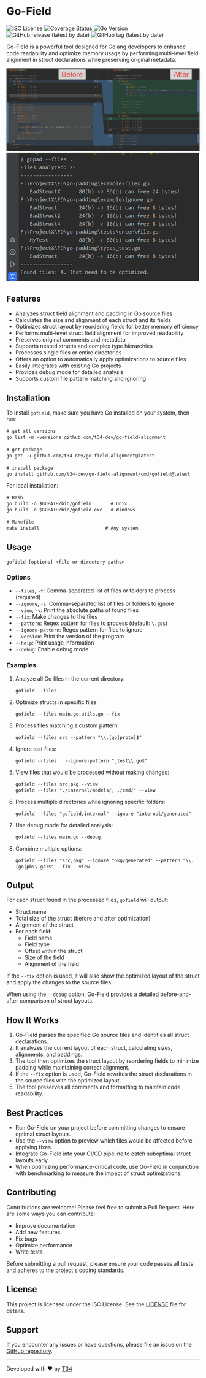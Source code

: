 # Go-Field

[![ISC License](http://img.shields.io/badge/license-ISC-blue.svg)](http://copyfree.org)
[![Coverage Status](https://coveralls.io/repos/github/t34-dev/go-field-alignment/badge.svg?branch=main&ver=1725015358)](https://coveralls.io/github/t34-dev/go-field-alignment?branch=main&ver=1725015358)
![Go Version](https://img.shields.io/badge/Go-1.22-blue?logo=go&ver=1725015358)
![GitHub release (latest by date)](https://img.shields.io/github/v/release/t34-dev/go-field-alignment?ver=1725015358)
![GitHub tag (latest by date)](https://img.shields.io/github/v/tag/t34-dev/go-field-alignment?sort=semver&style=flat&logo=git&logoColor=white&label=Latest%20Version&color=blue&ver=1725015358)

Go-Field is a powerful tool designed for Golang developers to enhance code readability and optimize memory usage by performing multi-level field alignment in struct declarations while preserving original metadata.

![Go-Field Example](./example.png)
![Go-Field Example2](./example2.png)

## Features

- Analyzes struct field alignment and padding in Go source files
- Calculates the size and alignment of each struct and its fields
- Optimizes struct layout by reordering fields for better memory efficiency
- Performs multi-level struct field alignment for improved readability
- Preserves original comments and metadata
- Supports nested structs and complex type hierarchies
- Processes single files or entire directories
- Offers an option to automatically apply optimizations to source files
- Easily integrates with existing Go projects
- Provides debug mode for detailed analysis
- Supports custom file pattern matching and ignoring

## Installation

To install `gofield`, make sure you have Go installed on your system, then run:

```shell
# get all versions
go list -m -versions github.com/t34-dev/go-field-alignment

# get package
go get -u github.com/t34-dev/go-field-alignment@latest

# install package
go install github.com/t34-dev/go-field-alignment/cmd/gofield@latest
```

For local installation:

```shell
# Bash
go build -o $GOPATH/bin/gofield       # Unix
go build -o $GOPATH/bin/gofield.exe   # Windows

# Makefile
make install                        # Any system
```

## Usage

```
gofield [options] <file or directory paths>
```

### Options

- `--files`, `-f`: Comma-separated list of files or folders to process (required)
- `--ignore`, `-i`: Comma-separated list of files or folders to ignore
- `--view`, `-v`: Print the absolute paths of found files
- `--fix`: Make changes to the files
- `--pattern`: Regex pattern for files to process (default: `\.go$`)
- `--ignore-pattern`: Regex pattern for files to ignore
- `--version`: Print the version of the program
- `--help`: Print usage information
- `--debug`: Enable debug mode

### Examples

1. Analyze all Go files in the current directory:
   ```
   gofield --files .
   ```

2. Optimize structs in specific files:
   ```
   gofield --files main.go,utils.go --fix
   ```

3. Process files matching a custom pattern:
   ```
   gofield --files src --pattern "\\.(go|proto)$"
   ```

4. Ignore test files:
   ```
   gofield --files . --ignore-pattern "_test\\.go$"
   ```

5. View files that would be processed without making changes:
   ```
   gofield --files src,pkg --view
   gofield --files "./internal/models/, ./cmd/" --view
   ```

6. Process multiple directories while ignoring specific folders:
   ```
   gofield --files "gofield,internal" --ignore "internal/generated"
   ```

7. Use debug mode for detailed analysis:
   ```
   gofield --files main.go --debug
   ```

8. Combine multiple options:
   ```
   gofield --files "src,pkg" --ignore "pkg/generated" --pattern "\\.(go|pb\\.go)$" --fix --view
   ```

## Output

For each struct found in the processed files, `gofield` will output:

- Struct name
- Total size of the struct (before and after optimization)
- Alignment of the struct
- For each field:
  - Field name
  - Field type
  - Offset within the struct
  - Size of the field
  - Alignment of the field

If the `--fix` option is used, it will also show the optimized layout of the struct and apply the changes to the source files.

When using the `--debug` option, Go-Field provides a detailed before-and-after comparison of struct layouts.

## How It Works

1. Go-Field parses the specified Go source files and identifies all struct declarations.
2. It analyzes the current layout of each struct, calculating sizes, alignments, and paddings.
3. The tool then optimizes the struct layout by reordering fields to minimize padding while maintaining correct alignment.
4. If the `--fix` option is used, Go-Field rewrites the struct declarations in the source files with the optimized layout.
5. The tool preserves all comments and formatting to maintain code readability.

## Best Practices

- Run Go-Field on your project before committing changes to ensure optimal struct layouts.
- Use the `--view` option to preview which files would be affected before applying fixes.
- Integrate Go-Field into your CI/CD pipeline to catch suboptimal struct layouts early.
- When optimizing performance-critical code, use Go-Field in conjunction with benchmarking to measure the impact of struct optimizations.

## Contributing

Contributions are welcome! Please feel free to submit a Pull Request. Here are some ways you can contribute:

- Improve documentation
- Add new features
- Fix bugs
- Optimize performance
- Write tests

Before submitting a pull request, please ensure your code passes all tests and adheres to the project's coding standards.

## License

This project is licensed under the ISC License. See the [LICENSE](LICENSE) file for details.

## Support

If you encounter any issues or have questions, please file an issue on the [GitHub repository](https://github.com/t34-dev/go-field-alignment/issues).

---

Developed with ❤️ by [T34](https://github.com/t34-dev)
